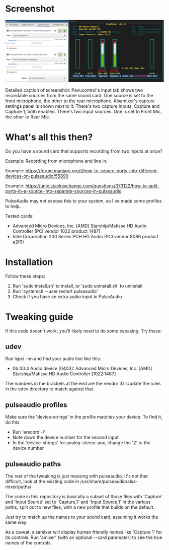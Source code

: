 # Screenshot

![Screenshot, see detailed captain below](screenshot.png)

Detailed caption of screenshot:
Pavucontrol's input tab shows two recordable sources from the same sound card.
One source is set to the front microphone, the other to the rear microphone.
Alsamixer's capture settings panel is shown next to it.
There's two capture inputs, Capture and Capture 1, both enabled.
There's two input sources. One is set to Front Mic, the other to Rear Mic.

# What's all this then?

Do you have a sound card that supports recording from two inputs at once?

Example: Recording from microphone and line in.

Example: https://forum.manjaro.org/t/how-to-separe-ports-into-different-devices-on-pulseaudio/55890

Example: https://unix.stackexchange.com/questions/373122/how-to-split-ports-in-a-source-into-separate-sources-in-pulseaudio

PulseAudio may not expose this to your system, so I've made some profiles to help.

Tested cards:

- Advanced Micro Devices, Inc. [AMD] Starship/Matisse HD Audio Controller (PCI vendor 1022 product 1487)
- Intel Corporation 200 Series PCH HD Audio (PCI vendor 8086 product a2f0)

# Installation

Follow these steps:

1. Run 'sudo install.sh' to install, or 'sudo uninstall.sh' to uninstall
3. Run 'systemctl --user restart pulseaudio'
2. Check if you have an extra audio input in PulseAudio

# Tweaking guide

If this code doesn't work, you'll likely need to do some tweaking.
Try these:

## udev

Run lspci -nn and find your audio line like this:

- 0b:00.4 Audio device [0403]: Advanced Micro Devices, Inc. [AMD] Starship/Matisse HD Audio Controller [1022:1487]

The numbers in the brackets at the end are the vendor ID.
Update the rules in the udev directory to match against that.

## pulseaudio profiles

Make sure the 'device-strings' in the profile matches your device.
To find it, do this:

- Run 'arecord -l'
- Note down the device number for the second input
- In the 'device-strings' for analog-stereo-aux, change the '2' to the device number

## pulseaudio paths

The rest of the tweaking is just messing with pulseaudio.
It's not that difficult, look at the existing code in /usr/share/pulseaudio/alsa-mixer/paths/

The code in this repository is basically a subset of those files with 'Capture' and 'Input Source' set to 'Capture,1' and 'Input Source,1' in the various paths, split out to new files, with a new profile that builds on the default.

Just try to match up the names to your sound card, assuming it works the same way.

As a caveat, alsamixer will display human friendly names like 'Capture 1' for its controls.
Run 'amixer' (with an optional --card paramater) to see the true names of the controls.
